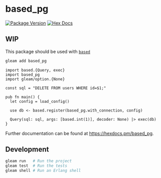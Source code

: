 # based_pg

[![Package Version](https://img.shields.io/hexpm/v/based_pg)](https://hex.pm/packages/based_pg)
[![Hex Docs](https://img.shields.io/badge/hex-docs-ffaff3)](https://hexdocs.pm/based_pg/)

## WIP

This package should be used with [`based`](https://github.com/stndrs/based)

```sh
gleam add based_pg
```
```gleam
import based.{Query, exec}
import based_pg
import gleam/option.{None}

const sql = "DELETE FROM users WHERE id=$1;"

pub fn main() {
  let config = load_config()

  use db <- based.register(based_pg.with_connection, config)

  Query(sql: sql, args: [based.int(1)], decoder: None) |> exec(db)
}
```

Further documentation can be found at <https://hexdocs.pm/based_pg>.

## Development

```sh
gleam run   # Run the project
gleam test  # Run the tests
gleam shell # Run an Erlang shell
```
